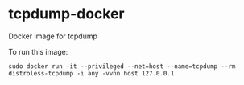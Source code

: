# tcpdump-docker
Docker image for tcpdump

To run this image:

```
sudo docker run -it --privileged --net=host --name=tcpdump --rm distroless-tcpdump -i any -vvnn host 127.0.0.1
```